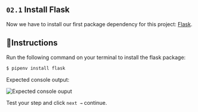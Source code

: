 ## `02.1` Install Flask

Now we have to install our first package dependency for this project: [Flask](https://flask.palletsprojects.com/en/1.1.x/).

## 📝Instructions

Run the following command on your terminal to install the flask package:

```bash
$ pipenv install flask
```

Expected console output:

![Expected console ouput](../../../assets/install-flask.png?raw=true)

Test your step and click `next →` continue.
